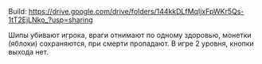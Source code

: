 Build: https://drive.google.com/drive/folders/144kkDLfMqIjxFpWKr5Qs-1tT2EjLNko_?usp=sharing

Шипы убивают игрока, враги отнимают по одному здоровью, монетки (яблоки) сохраняются, при смерти пропадают. В игре 2 уровня, кнопки выхода нет.

